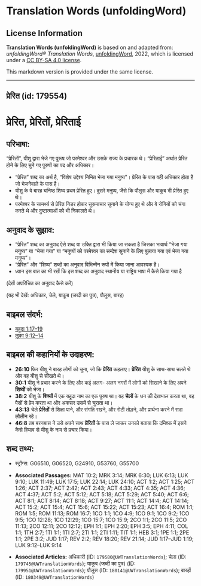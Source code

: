 # Translation Words (unfoldingWord)

## License Information

**Translation Words (unfoldingWord)** is based on and adapted from: _unfoldingWord® Translation Words_, [unfoldingWord](https://unfoldingword.org/utw), 2022, which is licensed under a [CC BY-SA 4.0 license](https://creativecommons.org/licenses/by-sa/4.0/legalcode.en).

This markdown version is provided under the same license.



--------------------------------

## प्रेरित (id: 179554)

प्रेरित, प्रेरितों, प्रेरिताई
=============================

परिभाषा:
--------

“प्रेरितों”, यीशु द्वारा भेजे गए पुरूष जो परमेश्वर और उसके राज्य के प्रचारक थे। “प्रेरिताई” अर्थात प्रेरित होने के लिए चुने गए पुरुषों का पद और अधिकार।

* “प्रेरित” शब्द का अर्थ है, “विशेष उद्देश्य निमित भेजा गया मनुष्य”। प्रेरित के पास वही अधिकार होता है जो भेजनेवाले के पास है।
* यीशु के वे बारह घनिष्ठ शिष्य प्रथम प्रेरित हुए। दुसरे मनुष्य, जैसे कि पौलुस और याकूब भी प्रेरित हुए थे।
* परमेश्वर के सामर्थ्य से प्रेरित निडर होकर सुसमाचार सुनाने के योग्य हुए थे और वे रोगियों को चंगा करते थे और दुष्टात्माओं को भी निकालते थे।

अनुवाद के सुझाव:
----------------

* “प्रेरित” शब्द का अनुवाद ऐसे शब्द या उक्ति द्वारा भी किया जा सकता है जिसका भावार्थ “भेजा गया मनुष्य” या “भेजा गया” या “मनुष्यों को परमेश्वर का सन्देश सुनाने के लिए बुलाया गया एवं भेजा गया मनुष्य”।
* “प्रेरित” और “शिष्य” शब्दों का अनुवाद विभिन्मेंन रूपों में किया जाना आवश्यक है।
* ध्यान इस बात का भी रखें कि इस शब्द का अनुवाद स्थानीय या राष्ट्रिय भाषा में कैसे किया गया है

(देखें अपरिचित का अनुवाद कैसे करें)

(यह भी देखें: अधिकार, चेले, याकूब (जब्दी का पुत्र), पौलुस, बारह)

बाइबल संदर्भ:
-------------

* [यहूदा 1:17–19](https://ref.ly/Jude1:17-Jude1:19)
* [लूका 9:12–14](https://ref.ly/Luke9:12-Luke9:14)

बाइबल की कहानियों के उदाहरण:
----------------------------

* **26:10** फिर यीशु ने बारह लोगों को चुना, जो कि **प्रेरित** कहलाए। **प्रेरित** यीशु के साथ\-साथ चलते थे और वह यीशु से सीखते थे।
* **30:1** यीशु ने प्रचार करने के लिए और कई अलग\- अलग नगरों में लोगों को सिखाने के लिए अपने **शिष्यों** को भेजा।
* **38:2** यीशु के **शिष्यों** में एक यहूदा नाम का एक पुरुष था। वह **चेलों** के धन की देखभाल करता था, वह पैसों से प्रेम करता था और अकसर उसमें से चुराता था।
* **43:13** चेले **प्रेरितों** से शिक्षा पाने, और संगति रखने, और रोटी तोड़ने, और प्रार्थना करने में सदा लौलीन रहे।
* **46:8** तब बरनबास ने उसे अपने साथ **प्रेरितों** के पास ले जाकर उनको बताया कि दमिश्क में इसने कैसे हियाव से यीशु के नाम से प्रचार किया।

शब्द तथ्य:
----------

* स्ट्रोंग्स: G06510, G06520, G24910, G53760, G55700

* **Associated Passages:** MAT 10:2; MRK 3:14; MRK 6:30; LUK 6:13; LUK 9:10; LUK 11:49; LUK 17:5; LUK 22:14; LUK 24:10; ACT 1:2; ACT 1:25; ACT 1:26; ACT 2:37; ACT 2:42; ACT 2:43; ACT 4:33; ACT 4:35; ACT 4:36; ACT 4:37; ACT 5:2; ACT 5:12; ACT 5:18; ACT 5:29; ACT 5:40; ACT 6:6; ACT 8:1; ACT 8:14; ACT 8:18; ACT 9:27; ACT 11:1; ACT 14:4; ACT 14:14; ACT 15:2; ACT 15:4; ACT 15:6; ACT 15:22; ACT 15:23; ACT 16:4; ROM 1:1; ROM 1:5; ROM 11:13; ROM 16:7; 1CO 1:1; 1CO 4:9; 1CO 9:1; 1CO 9:2; 1CO 9:5; 1CO 12:28; 1CO 12:29; 1CO 15:7; 1CO 15:9; 2CO 1:1; 2CO 11:5; 2CO 11:13; 2CO 12:11; 2CO 12:12; EPH 1:1; EPH 2:20; EPH 3:5; EPH 4:11; COL 1:1; 1TH 2:7; 1TI 1:1; 1TI 2:7; 2TI 1:1; 2TI 1:11; TIT 1:1; HEB 3:1; 1PE 1:1; 2PE 1:1; 2PE 3:2; JUD 1:17; REV 2:2; REV 18:20; REV 21:14; JUD 1:17–JUD 1:19; LUK 9:12–LUK 9:14
* **Associated Articles:** अधिकारी (ID: `179580@UWTranslationWords`); चेला (ID: `179745@UWTranslationWords`); याकूब (जब्दी का पुत्र) (ID: `179951@UWTranslationWords`); पौलुस (ID: `180141@UWTranslationWords`); बारहों (ID: `180349@UWTranslationWords`)

